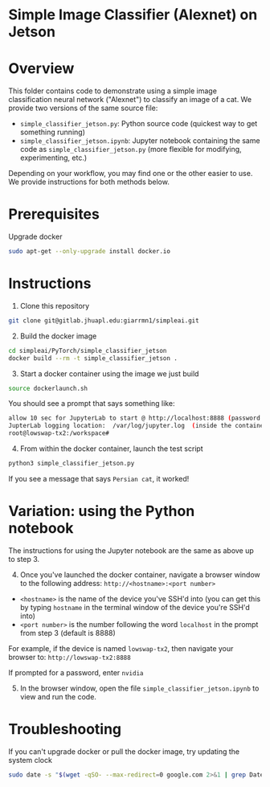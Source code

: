 # Simple Image Classifier (Alexnet) on Jetson

# Overview
This folder contains code to demonstrate using a simple image classification neural network ("Alexnet") to classify an image of a cat.
We provide two versions of the same source file:
- `simple_classifier_jetson.py`: Python source code (quickest way to get something running)
- `simple_classifier_jetson.ipynb`: Jupyter notebook containing the same code as `simple_classifier_jetson.py` (more flexible for modifying, experimenting, etc.)

Depending on your workflow, you may find one or the other easier to use. We provide instructions for both methods below.

# Prerequisites 
Upgrade docker
```bash
sudo apt-get --only-upgrade install docker.io
```

# Instructions
1. Clone this repository
```bash
git clone git@gitlab.jhuapl.edu:giarrmn1/simpleai.git
```

2. Build the docker image
```bash
cd simpleai/PyTorch/simple_classifier_jetson
docker build --rm -t simple_classifier_jetson .
```
3. Start a docker container using the image we just build
```bash
source dockerlaunch.sh
```

You should see a prompt that says something like:
```bash
allow 10 sec for JupyterLab to start @ http://localhost:8888 (password nvidia)
JupterLab logging location:  /var/log/jupyter.log  (inside the container)
root@lowswap-tx2:/workspace# 
```

4. From within the docker container, launch the test script
```bash
python3 simple_classifier_jetson.py
```

If you see a message that says `Persian cat`, it worked!

# Variation: using the Python notebook
The instructions for using the Jupyter notebook are the same as above up to step 3. 

4. Once you've launched the docker container, navigate a browser window to the following address:
`http://<hostname>:<port number>`

- `<hostname>` is the name of the device you've SSH'd into (you can get this by typing `hostname` in the terminal window of the device you're SSH'd into)
- `<port number>` is the number following the word `localhost` in the prompt from step 3 (default <port number> is 8888)

For example, if the device is named `lowswap-tx2`, then navigate your browser to:
`http://lowswap-tx2:8888`

If prompted for a password, enter `nvidia`

5. In the browser window, open the file `simple_classifier_jetson.ipynb` to view and run the code.


# Troubleshooting
If you can't upgrade docker or pull the docker image, try updating the system clock
```bash
sudo date -s "$(wget -qSO- --max-redirect=0 google.com 2>&1 | grep Date: | cut -d' ' -f5-8)Z"
```